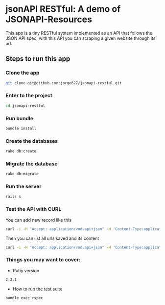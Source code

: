 # jsonAPI RESTful: A demo of JSONAPI-Resources

This app is a tiny RESTful system implemented as an API that follows the JSON API spec, with this API you can scraping a given website through its url.


## Steps to run this app

### Clone the app

```bash
git clone git@github.com:jorge627/jsonapi-restful.git
```

### Enter to the project

```bash
cd jsonapi-restful
```

### Run bundle

```bash
bundle install
```

### Create the databases

```bash
rake db:create
```

### Migrate the database

```bash
rake db:migrate
```

### Run the server

```bash
rails s
```

### Test the API with CURL

You can add new record like this

```bash
curl -i -H "Accept: application/vnd.api+json" -H 'Content-Type:application/vnd.api+json' -X POST -d '{"data": {"type":"pages", "attributes":{"url":"http://www.google.com"}}}' http://localhost:3000/pages
```

Then you can list all urls saved and its content

```bash
curl -i -H "Accept: application/vnd.api+json" -H 'Content-Type:application/vnd.api+json' http://localhost:3000/pages
```



### Things you may want to cover:

* Ruby version
```bash
2.3.1
```

* How to run the test suite
```bash
bundle exec rspec
```


